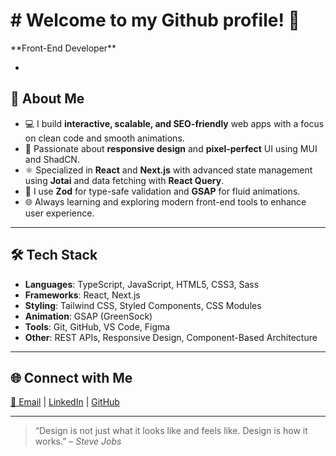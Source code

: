 <h1># Welcome to my Github profile! 🚀</h1>

<p>
**Front-End Developer**
</p>

-

## 🚀 About Me

- 💻 I build **interactive, scalable, and SEO-friendly** web apps with a focus on clean code and smooth animations.
- 🎨 Passionate about **responsive design** and **pixel-perfect** UI using MUI and ShadCN.
- ⚛️ Specialized in **React** and **Next.js** with advanced state management using **Jotai** and data fetching with **React Query**.
- 🧪 I use **Zod** for type-safe validation and **GSAP** for fluid animations.
- 🌐 Always learning and exploring modern front-end tools to enhance user experience.

---

## 🛠️ Tech Stack

- **Languages**: TypeScript, JavaScript, HTML5, CSS3, Sass
- **Frameworks**: React, Next.js
- **Styling**: Tailwind CSS, Styled Components, CSS Modules
- **Animation**: GSAP (GreenSock)
- **Tools**: Git, GitHub, VS Code, Figma
- **Other**: REST APIs, Responsive Design, Component-Based Architecture

---

## 🌐 Connect with Me

<p>
  <a href="mailto:your.email@example.com">📧 Email</a> |
  <a href="https://www.linkedin.com/in/your-linkedin">LinkedIn</a> |
  <a href="https://github.com/ghazal-asaad">GitHub</a>
</p>

---

> “Design is not just what it looks like and feels like. Design is how it works.” – *Steve Jobs*

